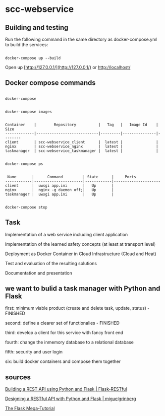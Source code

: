 # scc-webservice

## Building and testing
Run the following command in the same directory as docker-compose.yml to build the services:

```

docker-compose up --build

```

Open up [http://127.0.0.1/](http://127.0.0.1/) or [http://localhost/](http://localhost/)

## Docker compose commands

```

docker-compose

```

```

docker-compose images

```

```

Container    |        Repository          |   Tag   |   Image Id    |  Size
-------------|----------------------------|---------|---------------|--------
client       | scc-webservice_client      |  latest |               |   
nginx        | scc-webservice_nginx       |  latest |               |   
taskmanager  | scc-webservice_taskmanager |  latest |               |   

```




```

docker-compose ps

```

```

 Name       |      Command         | State      |     Ports
------------|----------------------|------------|---------------------
client      |  uwsgi app.ini       |   Up       |
nginx       |  nginx -g daemon off;|   Up       |
taskmanager |  uwsgi app.ini       |   Up       |

```
```

docker-compose stop

```


## Task
Implementation of a web service including client application

Implementation of the learned safety concepts (at least at transport level)

Deployment as Docker Container in Cloud Infrastructure (Cloud and Heat)

Test and evaluation of the resulting solutions

Documentation and presentation

## we want to bulid a task manager with Python and Flask

first: minimum viable product (create and delete task, update, status) - FINISHED

second: define a clearer set of functionalies - FINISHED

third: develop a client for this service with fancy front end 

fourth: change the inmemory database to a relational database

fifth: security and user login

six: build docker containers and compose them together



           

## sources

[Building a REST API using Python and Flask | Flask-RESTful](https://www.youtube.com/watch?v=s_ht4AKnWZg)

[Designing a RESTful API with Python and Flask | miguelgrinberg](https://blog.miguelgrinberg.com/post/designing-a-restful-api-with-python-and-flask)

[The Flask Mega-Tutorial](https://blog.miguelgrinberg.com/post/the-flask-mega-tutorial-part-i-hello-world)
